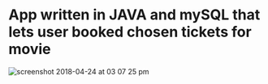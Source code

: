 # App written in JAVA and mySQL that lets user booked chosen tickets for movie 



![screenshot 2018-04-24 at 03 07 25 pm](https://user-images.githubusercontent.com/26299102/39189186-eea52746-47d1-11e8-97e0-bb65d783f450.png)
